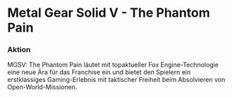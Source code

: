 # Metal Gear Solid V - The Phantom Pain

### Aktion

MGSV: The Phantom Pain läutet mit topaktueller Fox Engine-Technologie eine neue Ära für das Franchise ein und bietet den Spielern ein erstklassiges Gaming-Erlebnis mit taktischer Freiheit beim Absolvieren von Open-World-Missionen.